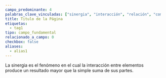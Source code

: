 ```yaml
---
campo_predominante: 4
palabras_clave_vinculadas: ["sinergia", "interacción", "relación", "comunicación", "símbolo"]
title: Titulo de la Página
etiquetas:
  - tag1
tipo: campo_fundamental
relacionado_a_campo: 0
checkbox: false
aliases:
  - alias1
---
```

La sinergia es el fenómeno en el cual la interacción entre elementos produce un resultado mayor que la simple suma de sus partes.